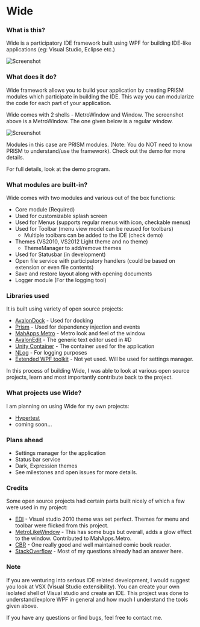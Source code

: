 # Wide

### What is this?

Wide is a participatory IDE framework built using WPF for building IDE-like applications (eg: Visual Studio, Eclipse etc.) 

![Screenshot](https://raw.github.com/wiki/chandramouleswaran/Wide/Wide.png)

### What does it do?

Wide framework allows you to build your application by creating PRISM modules which participate in building the IDE. This way you can modularize the code for each part of your application.

Wide comes with 2 shells - MetroWindow and Window. The screenshot above is a MetroWindow. The one given below is a regular window.

![Screenshot](https://raw.github.com/wiki/chandramouleswaran/Wide/Wide-old.png)

Modules in this case are PRISM modules. (Note: You do NOT need to know PRISM to understand/use the framework). Check out the demo for more details.

For full details, look at the demo program.

### What modules are built-in?

Wide comes with two modules and various out of the box functions:

* Core module (Required)
 * Used for customizable splash screen
 * Used for Menus (supports regular menus with icon, checkable menus)
 * Used for Toolbar (menu view model can be reused for toolbars)
     * Multiple toolbars can be added to the IDE (check demo)
 * Themes (VS2010, VS2012 Light theme and no theme)
     * ThemeManager to add/remove themes
 * Used for Statusbar (in development)
 * Open file service with participatory handlers (could be based on extension or even file contents)
 * Save and restore layout along with opening documents
* Logger module (For the logging tool)


### Libraries used
It is built using variety of open source projects:

* [AvalonDock](http://avalondock.codeplex.com) - Used for docking
* [Prism](http://compositewpf.codeplex.com/) - Used for dependency injection and events
* [MahApps Metro](https://github.com/MahApps/MahApps.Metro) - Metro look and feel of the window
* [AvalonEdit](https://github.com/icsharpcode/SharpDevelop/wiki/AvalonEdit) - The generic text editor used in #D
* [Unity Container](http://msdn.microsoft.com/en-us/library/ff660899\(v=pandp.20\).aspx) - The container used for the application
* [NLog](http://nlog-project.org/) - For logging purposes
* [Extended WPF toolkit](http://wpftoolkit.codeplex.com/) - Not yet used. Will be used for settings manager.

In this process of building Wide, I was able to look at various open source projects, learn and most importantly contribute back to the project.


### What projects use Wide?

I am planning on using Wide for my own projects:

* [Hypertest](https://github.com/chandramouleswaran/Hypertest)
* coming soon...

### Plans ahead
* Settings manager for the application
* Status bar service
* Dark, Expression themes
* See milestones and open issues for more details.

### Credits
Some open source projects had certain parts built nicely of which a few were used in my project:

* [EDI](http://edi.codeplex.com/) - Visual studio 2010 theme was set perfect. Themes for menu and toolbar were flicked from this project.
* [MetroLikeWindow](https://github.com/Grabacr07/MetroLikeWindow) - This has some bugs but overall, adds a glow effect to the window. Contributed to MahApps.Metro.
* [CBR](http://wfpbookreader.codeplex.com/) - One really good and well maintained comic book reader.
* [StackOverflow](http://www.stackoverflow.com) - Most of my questions already had an answer here.

### Note
If you are venturing into serious IDE related development, I would suggest you look at VSX (Visual Studio extensibility). You can create your own isolated shell of Visual studio and create an IDE. This project was done to understand/explore WPF in general and how much I understand the tools given above.

If you have any questions or find bugs, feel free to contact me.
